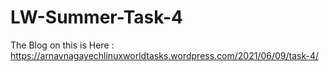 # LW-Summer-Task-4

The Blog on this is Here : https://arnavnagayechlinuxworldtasks.wordpress.com/2021/06/09/task-4/
